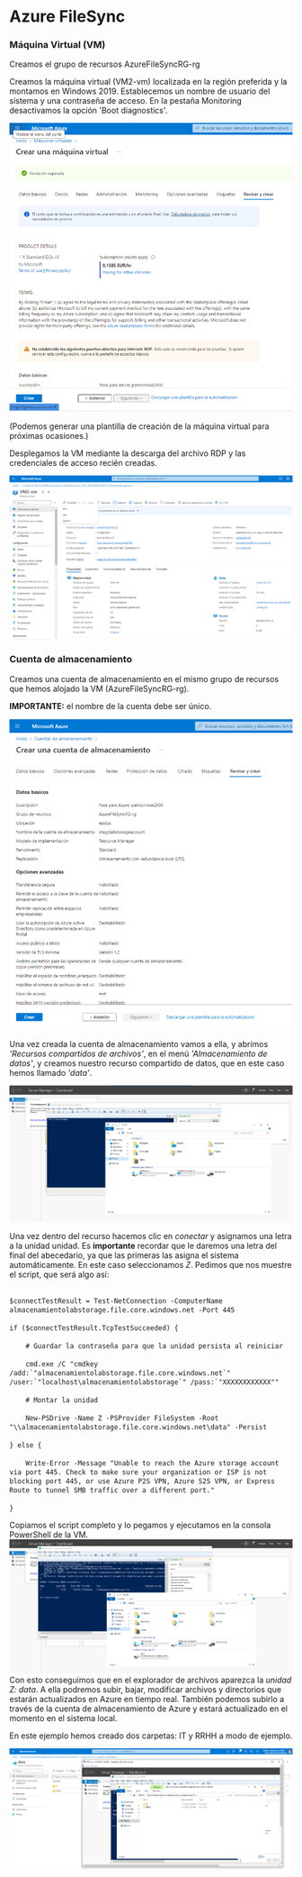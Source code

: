# Azure FileSync

### Máquina Virtual (VM)

Creamos el grupo de recursos AzureFileSyncRG-rg

Creamos la máquina virtual (VM2-vm) localizada en la región preferida y la montamos en Windows 2019. Establecemos un nombre de usuario del sistema y una contraseña de acceso. En la pestaña Monitoring desactivamos la opción 'Boot diagnostics'.

![Create VM](img/img01.png)


(Podemos generar una plantilla de creación de la máquina virtual para próximas ocasiones.)
  
Desplegamos la VM mediante la descarga del archivo RDP y las credenciales de acceso recién creadas.

![Execute RDP](img/img02.png)

### Cuenta de almacenamiento

Creamos una cuenta de almacenamiento en el mismo grupo de recursos que hemos alojado la VM (AzureFileSyncRG-rg).

**IMPORTANTE:** el nombre de la cuenta debe ser único.

![Create VM](img/img04.png)

Una vez creada la cuenta de almacenamiento vamos a ella, y abrimos *'Recursos compartidos de archivos'*, en el menú *'Almacenamiento de datos'*, y creamos nuestro recurso compartido de datos, que en este caso hemos llamado *'data'*.

![Create VM](img/img05.png)

Una vez dentro del recurso hacemos clic en *conectar* y asignamos una letra a la unidad unidad. Es **importante** recordar que le daremos una letra del final del abecedario, ya que las primeras las asigna el sistema automáticamente. En este caso seleccionamos *Z*. Pedimos que nos muestre el script, que será algo así:



  ```

$connectTestResult = Test-NetConnection -ComputerName almacenamientolabstorage.file.core.windows.net -Port 445

if ($connectTestResult.TcpTestSucceeded) {

    # Guardar la contraseña para que la unidad persista al reiniciar

    cmd.exe /C "cmdkey /add:`"almacenamientolabstorage.file.core.windows.net`" /user:`"localhost\almacenamientolabstorage`" /pass:`"XXXXXXXXXXXX""

    # Montar la unidad

    New-PSDrive -Name Z -PSProvider FileSystem -Root "\\almacenamientolabstorage.file.core.windows.net\data" -Persist

} else {

    Write-Error -Message "Unable to reach the Azure storage account via port 445. Check to make sure your organization or ISP is not blocking port 445, or use Azure P2S VPN, Azure S2S VPN, or Express Route to tunnel SMB traffic over a different port."

}
```

Copiamos el script completo y lo pegamos y ejecutamos en la consola PowerShell de la VM.
![Create VM](img/img06.png)
Con esto conseguimos que en el explorador de archivos aparezca la *unidad Z: data*. A ella podremos subir, bajar, modificar archivos y directorios que estarán actualizados en Azure en tiempo real. También podemos subirlo a través de la cuenta de almacenamiento de Azure y estará actualizado en el momento en el sistema local.

En este ejemplo hemos creado dos carpetas: IT y RRHH a modo de ejemplo.

![Create VM](img/img07.png)